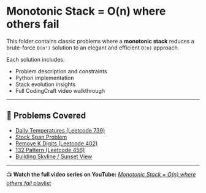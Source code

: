 # Monotonic Stack = O(n) where others fail

This folder contains classic problems where a **monotonic stack** reduces a brute-force `O(n²)` solution to an elegant and efficient `O(n)` approach.

Each solution includes:
- Problem description and constraints
- Python implementation
- Stack evolution insights
- Full CodingCraft video walkthrough

---

## 🧠 Problems Covered

- [Daily Temperatures (Leetcode 739)](daily_temperatures.py)
- [Stock Span Problem](stock_span.py)
- [Remove K Digits (Leetcode 402)](remove_k_digits.py)
- [132 Pattern (Leetcode 456)](132_pattern.py)
- [Building Skyline / Sunset View](building_skyline.py)

---

📺 **Watch the full video series on YouTube:** [*Monotonic Stack = O(n) where others fail* playlist](https://www.youtube.com/playlist?list=PLM8BXFkD8Zd1ACrhtVy34XgVJJW1SUCJ2)
